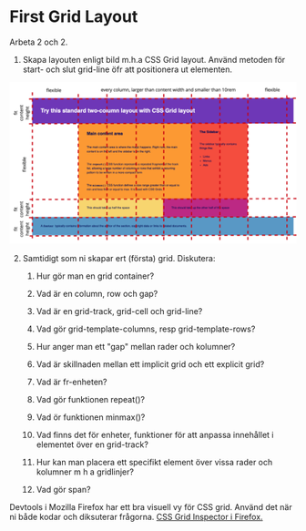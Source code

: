#  First Grid Layout

Arbeta 2 och 2.

1. Skapa layouten enligt bild m.h.a CSS Grid layout. Använd metoden för start- och slut grid-line öfr att positionera ut elementen. 

![Screen for excercise](https://github.com/chasacademy-sandra-larsson/css-grid-fundamentals/blob/main/1.%20first%20grid%20layout/screen.png)

2. Samtidigt som ni skapar ert (första) grid. Diskutera:

    1. Hur gör man en grid container?

    2. Vad är en column, row och gap?

    3. Vad är en grid-track, grid-cell och grid-line?

    4. Vad gör grid-template-columns, resp grid-template-rows?

    5. Hur anger man ett "gap" mellan rader och kolumner?

    6. Vad är skillnaden mellan ett implicit grid och ett explicit grid?

    7. Vad är fr-enheten?

    8. Vad gör funktionen repeat()?

    9. Vad ör funktionen minmax()?

    10. Vad finns det för enheter, funktioner för att anpassa innehållet i elementet över en grid-track?

    10. Hur kan man placera ett specifikt element över vissa rader och kolumner m h a gridlinjer?

    11. Vad gör span?


Devtools i Mozilla Firefox har ett bra visuell vy för CSS grid. Använd det när ni både kodar och diksuterar frågorna. 
[CSS Grid Inspector i Firefox.](https://firefox-source-docs.mozilla.org/devtools-user/page_inspector/how_to/examine_grid_layouts/index.html) 